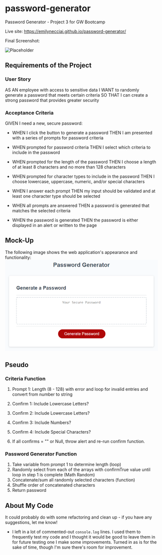 # password-generator
Password Generator - Project 3 for GW Bootcamp

Live site: https://emilynecciai.github.io/password-generator/

Final Screenshot: 

![Placeholder](https://github.com/EmilyNecciai/password-generator/blob/adf8f2b65a1acb46b4d99603773b4ba346c47a30/assets/img/mayeski_example.gif)

## Requirements of the Project

### User Story
AS AN employee with access to sensitive data
I WANT to randomly generate a password that meets certain criteria
SO THAT I can create a strong password that provides greater security

### Acceptance Criteria
GIVEN I need a new, secure password:

- WHEN I click the button to generate a password THEN I am presented with a series of prompts for password criteria

- WHEN prompted for password criteria THEN I select which criteria to include in the password

- WHEN prompted for the length of the password THEN I choose a length of at least 8 characters and no more than 128 characters

- WHEN prompted for character types to include in the password THEN I choose lowercase, uppercase, numeric, and/or special characters

- WHEN I answer each prompt THEN my input should be validated and at least one character type should be selected

- WHEN all prompts are answered THEN a password is generated that matches the selected criteria

- WHEN the password is generated THEN the password is either displayed in an alert or written to the page

## Mock-Up
The following image shows the web application's appearance and functionality:
![Mockup](https://github.com/EmilyNecciai/password-generator/blob/main/assets/img/pwd-gen-mockup.png)

## Pseudo

### Criteria Function
1. Prompt 1: Length (8 - 128) with error and loop for invalid entries and convert from number to string
2. Confirm 1: Include Lowercase Letters? 
3. Confirm 2: Include Lowercase Letters? 
4. Confirm 3: Include Numbers?
5. Confirm 4: Include Special Characters?

6. If all confirms = "" or Null, throw alert and re-run confirm function. 

### Password Generator Function

1. Take variable from prompt 1 to determine length (loop)
2. Randomly select from each of the arrays with confirmTrue value until loop in step 1 is complete (Math Random)
3. Concatenate/sum all randomly selected characters (function)
4. Shuffle order of concatenated characters
5. Return password

## About My Code

It could probably do with some refactoring and clean up - if you have any suggestions, let me know!

- I left in a lot of commented-out `console.log` lines. I used them to frequently test my code and I thought it would be good to leave them in for future testing one I make some improvements. Turned in as is for the sake of time, though I'm sure there's room for improvement. 

